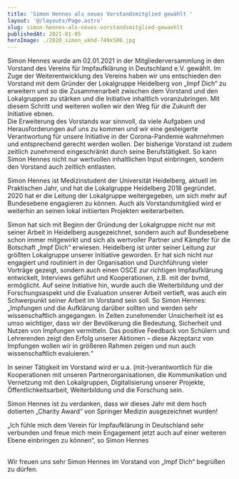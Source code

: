 ```yaml
---
title: 'Simon Hennes als neues Vorstandsmitglied gewählt '
layout: '@/layouts/Page.astro'
slug: simon-hennes-als-neues-vorstandsmitglied-gewaehlt
publishedAt: 2021-01-05
heroImage: ./2020_simon_ukhd-749x500.jpg
---
```


Simon Hennes wurde am 02.01.2021 in der Mitgliederversammlung in den Vorstand des Vereins für Impfaufklärung in Deutschland e.V. gewählt. Im Zuge der Weiterentwicklung des Vereins haben wir uns entschieden den Vorstand mit dem Gründer der Lokalgruppe Heidelberg von „Impf Dich“ zu erweitern und so die Zusammenarbeit zwischen dem Vorstand und den Lokalgruppen zu stärken und die Initiative inhaltlich voranzubringen. Mit diesem Schritt und weiteren wollen wir den Weg für die Zukunft der Initiative ebnen.    
Die Erweiterung des Vorstands war sinnvoll, da viele Aufgaben und Herausforderungen auf uns zu kommen und wir eine gesteigerte Verantwortung für unsere Initiative in der Corona-Pandemie wahrnehmen und entsprechend gerecht werden wollen. Der bisherige Vorstand ist zudem zeitlich zunehmend eingeschränkt durch seine Berufstätigkeit. So kann Simon Hennes nicht nur wertvollen inhaltlichen Input einbringen, sondern den Vorstand auch zeitlich entlasten. 

Simon Hennes ist Medizinstudent der Universität Heidelberg, aktuell im Praktischen Jahr, und hat die Lokalgruppe Heidelberg 2018 gegründet. 2020 hat er die Leitung der Lokalgruppe weitergegeben, um sich mehr auf Bundesebene engagieren zu können. Auch als Vorstandsmitglied wird er weiterhin an seinen lokal initiierten Projekten weiterarbeiten.

Simon hat sich mit Beginn der Gründung der Lokalgruppe nicht nur mit seiner Arbeit in Heidelberg ausgezeichnet, sondern auch auf Bundesebene schon immer mitgewirkt und sich als wertvoller Partner und Kämpfer für die Botschaft „Impf Dich“ erwiesen. Heidelberg ist unter seiner Leitung zur größten Lokalgruppe unserer Initiative geworden. Er hat sich nicht nur engagiert und routiniert in der Organisation und Durchführung vieler Vorträge gezeigt, sondern auch einen OSCE zur richtigen Impfaufklärung entwickelt, Interviews geführt und Kooperationen, z.B. mit der bvmd, ermöglicht. Auf seine Initiative hin, wurde auch die Weiterbildung und der Forschungsaspekt und die Evaluation unserer Arbeit vertieft, was auch ein Schwerpunkt seiner Arbeit im Vorstand sein soll. So Simon Hennes: „Impfungen und die Aufklärung darüber sollten und werden sehr wissenschaftlich angegangen. In Zeiten zunehmender Unsicherheit ist es umso wichtiger, dass wir der Bevölkerung die Bedeutung, Sicherheit und Nutzen von Impfungen vermitteln. Das positive Feedback von Schülern und Lehrerenden zeigt den Erfolg unserer Aktionen – diese Akzeptanz von Impfungen wollen wir in größeren Rahmen zeigen und nun auch wissenschaftlich evaluieren.“  

In seiner Tätigkeit im Vorstand wird er u.a. (mit-)verantwortlich für die Kooperationen mit unseren Partnerorganisationen, die Kommunikation und Vernetzung mit den Lokalgruppen, Digitalisierung unserer Projekte, Öffentlichkeitsarbeit, Weiterbildung und die Forschung sein. 

Simon Hennes ist zu verdanken, dass wir dieses Jahr mit dem hoch dotierten „Charity Award“ von Springer Medizin ausgezeichnet wurden! 

„Ich fühle mich dem Verein für Impfaufklärung in Deutschland sehr verbunden und freue mich mein Engagement jetzt auch auf einer weiteren Ebene einbringen zu können“, so Simon Hennes 

   
Wir freuen uns sehr Simon Hennes im Vorstand von „Impf Dich“ begrüßen zu dürfen.